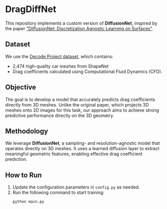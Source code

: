# DragDiffNet

This repository implements a custom version of **DiffusionNet**, inspired by the paper ["DiffusionNet: Discretization Agnostic Learning on Surfaces"](https://arxiv.org/abs/2206.09398).

## Dataset

We use the [Decode Project dataset](https://decode.mit.edu/projects/dragprediction/), which contains:
- 2,474 high-quality car meshes from ShapeNet
- Drag coefficients calculated using Computational Fluid Dynamics (CFD).

## Objective

The goal is to develop a model that accurately predicts drag coefficients directly from 3D meshes. Unlike the original paper, which projects 3D meshes onto 2D images for this task, our approach aims to achieve strong predictive performance directly on the 3D geometry.

## Methodology

We leverage **DiffusionNet**, a sampling- and resolution-agnostic model that operates directly on 3D meshes. It uses a learned diffusion layer to extract meaningful geometric features, enabling effective drag coefficient prediction.

## How to Run

1. Update the configuration parameters in `config.py` as needed.
2. Run the following command to start training:
   ```bash
   python main.py
